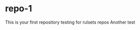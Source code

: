 # repo-1
This is your first repository
t e s t i n g   f o r   r u l s e t s   r e p o s  
 A n o t h e r   t e s t  
 